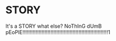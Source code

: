 # STORY
It's a STORY what else? NoThInG dUmB pEoPlE!!!!!!!!!!!!!!!!!!!!!!!!!!!!!!!!!!!!!!!!!!!!!!!!!!!!!!!!!!1

